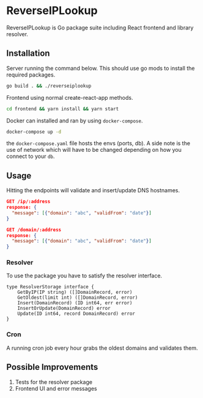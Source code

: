 # ReverseIPLookup

ReverseIPLookup is Go package suite including React frontend and library resolver.

## Installation

Server running the command below. This should use go mods to install the required packages.

```bash
go build . && ./reverseiplookup 
```

Frontend using normal create-react-app methods.
```bash
cd frontend && yarn install && yarn start
```

Docker can installed and ran by using `docker-compose`.
```bash
docker-compose up -d
```

the `docker-compose.yaml` file hosts the envs (ports, db). A side note is the use of network which will have to be changed depending on how you connect to your `db`. 

## Usage
Hitting the endpoints will validate and insert/update DNS hostnames.

```json
GET /ip/:address
response: {
  "message": [{"domain": "abc", "validFrom": "date"}]
}  

GET /domain/:address
response: {
  "message": [{"domain": "abc", "validFrom": "date"}]
}
```
### Resolver
To use the package you have to satisfy the resolver interface.
```golang
type ResolverStorage interface {
	GetByIP(IP string) ([]DomainRecord, error)
	GetOldest(limit int) ([]DomainRecord, error)
	Insert(DomainRecord) (ID int64, err error)
	InsertOrUpdate(DomainRecord) error
	Update(ID int64, record DomainRecord) error
}
```

### Cron
A running cron job every hour grabs the oldest domains and validates them. 

## Possible Improvements
1. Tests for the resolver package
2. Frontend UI and error messages
